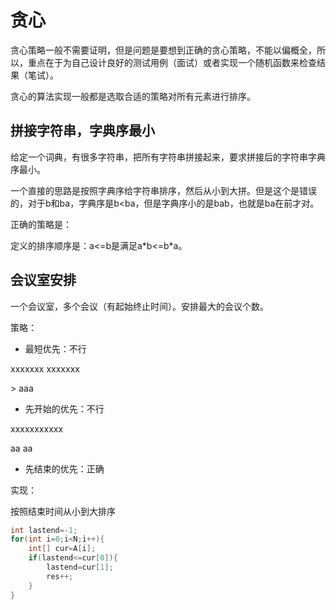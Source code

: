# 贪心

贪心策略一般不需要证明，但是问题是要想到正确的贪心策略，不能以偏概全，所以，重点在于为自己设计良好的测试用例（面试）或者实现一个随机函数来检查结果（笔试）。

贪心的算法实现一般都是选取合适的策略对所有元素进行排序。

## 拼接字符串，字典序最小

给定一个词典，有很多字符串，把所有字符串拼接起来，要求拼接后的字符串字典序最小。

一个直接的思路是按照字典序给字符串排序，然后从小到大拼。但是这个是错误的，对于b和ba，字典序是b&lt;ba，但是字典序小的是bab，也就是ba在前才对。

正确的策略是：

定义的排序顺序是：a&lt;=b是满足a\*b&lt;=b\*a。

## 会议室安排

一个会议室，多个会议（有起始终止时间）。安排最大的会议个数。

策略：

* 最短优先：不行

xxxxxxx xxxxxxx

&gt;        aaa

* 先开始的优先：不行

xxxxxxxxxxx

aa   aa

* 先结束的优先：正确

实现：

按照结束时间从小到大排序

```java
int lastend=-1;
for(int i=0;i<N;i++){
    int[] cur=A[i];
    if(lastend<=cur[0]){
        lastend=cur[1];
        res++;
    }
}
```



